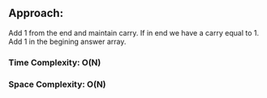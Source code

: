 ## Approach:
Add 1 from the end and maintain carry. If in end we have a carry equal to 1. Add 1 in the begining answer array.
​
### Time Complexity: O(N)
### Space Complexity: O(N)